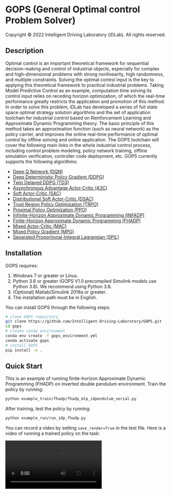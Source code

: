 # GOPS (General Optimal control Problem Solver)
Copyright © 2022 Intelligent Driving Laboratory (iDLab). All rights reserved.

## Description
Optimal control is an important theoretical framework for sequential decision-making and control of industrial objects, especially for complex and high-dimensional problems with strong nonlinearity, high randomness, and multiple constraints.
Solving the optimal control input is the key to applying this theoretical framework to practical industrial problems.
Taking Model Predictive Control as an example, computation time solving its control input relies on receding horizon optimization, of which the real-time performance greatly restricts the application and promotion of this method.
In order to solve this problem, iDLab has developed a series of full state space optimal strategy solution algorithms and the set of application toolchain for industrial control based on Reinforcement Learning and Approximate Dynamic Programming theory.
The basic principle of this method takes an approximation function (such as neural network) as the policy carrier, and improves the online real-time performance of optimal control by offline solving and online application.
The GOPS toolchain will cover the following main links in the whole industrial control process, including control problem modeling, policy network training, offline simulation verification, controller code deployment, etc.
GOPS currently supports the following algorithms:
- [Deep Q Network (DQN)](https://arxiv.org/abs/1312.5602)
- [Deep Deterministic Policy Gradient (DDPG)](https://arxiv.org/abs/1509.02971)
- [Twin Delayed DDPG (TD3)](https://arxiv.org/abs/1802.09477)
- [Asynchronous Advantage Actor-Critic (A3C)](https://arxiv.org/abs/1602.01783)
- [Soft Actor-Critic (SAC)](https://arxiv.org/abs/1801.01290)
- [Distributional Soft Actor-Critic (DSAC)](https://arxiv.org/abs/2001.02811)
- [Trust Region Policy Optimization (TRPO)](https://arxiv.org/abs/1502.05477)
- [Proximal Policy Optimization (PPO)](https://arxiv.org/abs/1707.06347)
- [Infinite-Horizon Approximate Dynamic Programming (INFADP)](https://link.springer.com/book/10.1007/978-981-19-7784-8)
- [Finite-Horizon Approximate Dynamic Programming (FHADP)](https://link.springer.com/book/10.1007/978-981-19-7784-8)
- [Mixed Actor-Critic (MAC)](https://ieeexplore.ieee.org/document/9268413)
- [Mixed Policy Gradient (MPG)](https://arxiv.org/abs/2102.11513)
- [Separated Proportional-Integral Lagrangian (SPIL)](https://arxiv.org/abs/2102.08539)

## Installation
GOPS requires:
1. Windows 7 or greater or Linux.
2. Python 3.6 or greater (GOPS V1.0 precompiled Simulink models use Python 3.8). We recommend using Python 3.8.
3. (Optional) Matlab/Simulink 2018a or greater.
4. The installation path must be in English.

You can install GOPS through the following steps:
```bash
# clone GOPS repository
git clone https://github.com/Intelligent-Driving-Laboratory/GOPS.git
cd gops
# create conda environment
conda env create -f gops_environment.yml
conda activate gops
# install GOPS
pip install -e .
```

## Quick Start
This is an example of running finite-horizon Approximate Dynamic Programming (FHADP) on inverted double pendulum environment. 
Train the policy by running:
```bash
python example_train/fhadp/fhadp_mlp_idpendulum_serial.py
```
After training, test the policy by running:
```bash
python example_run/run_idp_fhadp.py
```
You can record a video by setting `save_render=True` in the test file. Here is a video of running a trained policy on the task:

![Video of FHADP policy on inverted double pendulum environment](https://gitee.com/tsinghua-university-iDLab-GOPS/gops/raw/dev/results/FHADP/idpendulum/videos/idp.mp4)
